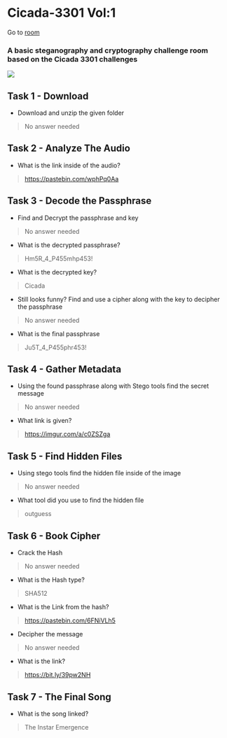 # Cicada-3301 Vol:1

Go to [room](https://tryhackme.com/room/cicada3301vol1)
### A basic steganography and cryptography challenge room based on the Cicada 3301 challenges

![](https://encrypted-tbn0.gstatic.com/images?q=tbn:ANd9GcQCKLoFABDWzDvnhjPb3WzQFfmZBQtB92-sgQ&usqp=CAU)


## Task 1 - Download


- Download and unzip the given folder
> No answer needed


## Task 2 - Analyze The Audio


- What is the link inside of the audio?
> https://pastebin.com/wphPq0Aa


## Task 3 - Decode the Passphrase


- Find and Decrypt the passphrase and key
> No answer needed


- What is the decrypted passphrase?
> Hm5R_4_P455mhp453!


- What is the decrypted key?
> Cicada


- Still looks funny? Find and use a cipher along with the key to decipher the passphrase
> No answer needed


- What is the final passphrase
> Ju5T_4_P455phr453!


## Task 4 - Gather Metadata 


- Using the found passphrase along with Stego tools find the secret message
> No answer needed


- What link is given?
> https://imgur.com/a/c0ZSZga


## Task 5 - Find Hidden Files


- Using stego tools find the hidden file inside of the image
> No answer needed


- What tool did you use to find the hidden file
> outguess


## Task 6 - Book Cipher


- Crack the Hash
> No answer needed


- What is the Hash type?
> SHA512


- What is the Link from the hash?
> https://pastebin.com/6FNiVLh5


- Decipher the message
> No answer needed


- What is the link?
> https://bit.ly/39pw2NH


## Task 7 - The Final Song


- What is the song linked? 
> The Instar Emergence
